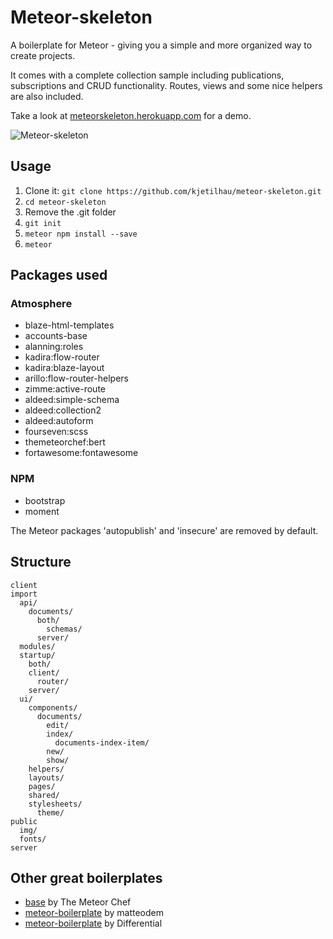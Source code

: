 # Meteor-skeleton
A boilerplate for Meteor - giving you a simple and more organized way to create projects.

It comes with a complete collection sample including publications, subscriptions and CRUD functionality. Routes, views and some nice helpers are also included.

Take a look at [meteorskeleton.herokuapp.com](https://meteorskeleton.herokuapp.com) for a demo.

![Meteor-skeleton](http://i.imgur.com/Soq1xnF.png)

## Usage
1. Clone it: `git clone https://github.com/kjetilhau/meteor-skeleton.git`
2. `cd meteor-skeleton`
3. Remove the .git folder
4. `git init`
6. `meteor npm install --save`
7. `meteor`

## Packages used

### Atmosphere

- blaze-html-templates
- accounts-base
- alanning:roles
- kadira:flow-router
- kadira:blaze-layout
- arillo:flow-router-helpers
- zimme:active-route
- aldeed:simple-schema
- aldeed:collection2
- aldeed:autoform
- fourseven:scss
- themeteorchef:bert
- fortawesome:fontawesome

### NPM

- bootstrap
- moment

The Meteor packages 'autopublish' and 'insecure' are removed by default.

## Structure

```
client
import
  api/
    documents/
      both/
        schemas/
      server/
  modules/
  startup/
    both/
    client/
      router/
    server/
  ui/
    components/
      documents/
        edit/
        index/
          documents-index-item/
        new/
        show/
    helpers/
    layouts/
    pages/
    shared/
    stylesheets/
      theme/
public
  img/
  fonts/
server
```

## Other great boilerplates
- [base](https://github.com/themeteorchef/base) by The Meteor Chef
- [meteor-boilerplate](https://github.com/matteodem/meteor-boilerplate) by matteodem
- [meteor-boilerplate](https://github.com/Differential/meteor-boilerplate) by Differential
